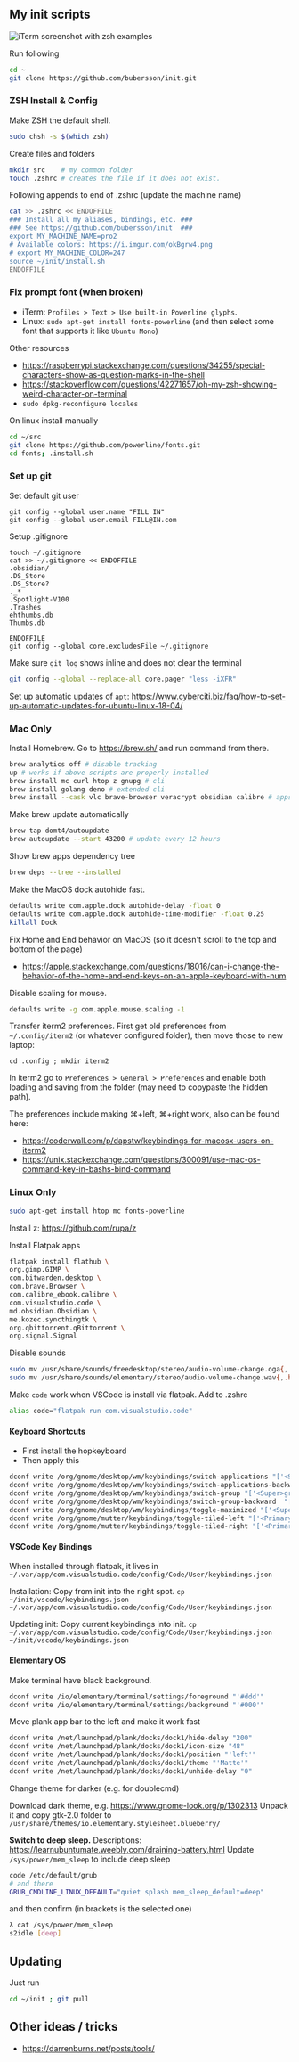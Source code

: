 ## My init scripts

![iTerm screenshot with zsh examples](resources/screenshot.png)

Run following
```sh
cd ~
git clone https://github.com/bubersson/init.git
```

### ZSH Install & Config

Make ZSH the default shell.
```sh
sudo chsh -s $(which zsh)
```

Create files and folders
```sh
mkdir src    # my common folder
touch .zshrc # creates the file if it does not exist. 
```

Following appends to end of .zshrc (update the machine name)
```sh
cat >> .zshrc << ENDOFFILE
### Install all my aliases, bindings, etc. ###
### See https://github.com/bubersson/init  ###
export MY_MACHINE_NAME=pro2
# Available colors: https://i.imgur.com/okBgrw4.png
# export MY_MACHINE_COLOR=247 
source ~/init/install.sh
ENDOFFILE
```

### Fix prompt font (when broken)
- iTerm: `Profiles > Text > Use built-in Powerline glyphs`.
- Linux: `sudo apt-get install fonts-powerline` (and then select some font that supports it like `Ubuntu Mono`)

Other resources
- https://raspberrypi.stackexchange.com/questions/34255/special-characters-show-as-question-marks-in-the-shell
- https://stackoverflow.com/questions/42271657/oh-my-zsh-showing-weird-character-on-terminal
- `sudo dpkg-reconfigure locales`

On linux install manually
```sh
cd ~/src
git clone https://github.com/powerline/fonts.git
cd fonts; .install.sh
```

### Set up git

Set default git user
```
git config --global user.name "FILL IN"
git config --global user.email FILL@IN.com
```

Setup .gitignore
```
touch ~/.gitignore
cat >> ~/.gitignore << ENDOFFILE
.obsidian/
.DS_Store
.DS_Store?
._*
.Spotlight-V100
.Trashes
ehthumbs.db
Thumbs.db

ENDOFFILE
git config --global core.excludesFile ~/.gitignore
```

Make sure `git log` shows inline and does not clear the terminal
```sh
git config --global --replace-all core.pager "less -iXFR"
```

Set up automatic updates of `apt`:
https://www.cyberciti.biz/faq/how-to-set-up-automatic-updates-for-ubuntu-linux-18-04/

### Mac Only

Install Homebrew.
Go to https://brew.sh/ and run command from there. 
```sh
brew analytics off # disable tracking 
up # works if above scripts are properly installed
brew install mc curl htop z gnupg # cli
brew install golang deno # extended cli
brew install --cask vlc brave-browser veracrypt obsidian calibre # apps
```

Make brew update automatically
```sh
brew tap domt4/autoupdate
brew autoupdate --start 43200 # update every 12 hours
```

Show brew apps dependency tree
```sh
brew deps --tree --installed
```

Make the MacOS dock autohide fast.
```sh
defaults write com.apple.dock autohide-delay -float 0
defaults write com.apple.dock autohide-time-modifier -float 0.25
killall Dock
```

Fix Home and End behavior on MacOS (so it doesn't scroll to the top and bottom of the page)
* https://apple.stackexchange.com/questions/18016/can-i-change-the-behavior-of-the-home-and-end-keys-on-an-apple-keyboard-with-num

Disable scaling for mouse.
```sh
defaults write -g com.apple.mouse.scaling -1
```

Transfer iterm2 preferences. First get old preferences from `~/.config/iterm2` (or whatever configured folder), then move those to new laptop:
```
cd .config ; mkdir iterm2
```
In iterm2 go to `Preferences > General > Preferences` and enable both loading and saving from the folder (may need to copypaste the hidden path).

The preferences include making ⌘+left, ⌘+right work, also can be found here:
* https://coderwall.com/p/dapstw/keybindings-for-macosx-users-on-iterm2
* https://unix.stackexchange.com/questions/300091/use-mac-os-command-key-in-bashs-bind-command



### Linux Only
```sh
sudo apt-get install htop mc fonts-powerline
```
Install z: https://github.com/rupa/z

Install Flatpak apps
```sh
flatpak install flathub \
org.gimp.GIMP \
com.bitwarden.desktop \
com.brave.Browser \
com.calibre_ebook.calibre \
com.visualstudio.code \
md.obsidian.Obsidian \
me.kozec.syncthingtk \
org.qbittorrent.qBittorrent \
org.signal.Signal
```

Disable sounds
```sh
sudo mv /usr/share/sounds/freedesktop/stereo/audio-volume-change.oga{,.backup}
sudo mv /usr/share/sounds/elementary/stereo/audio-volume-change.wav{,.backup}
```

Make `code` work when VSCode is install via flatpak.
Add to .zshrc
```sh
alias code="flatpak run com.visualstudio.code"
```

#### Keyboard Shortcuts
- First install the hopkeyboard
- Then apply this

```sh
dconf write /org/gnome/desktop/wm/keybindings/switch-applications "['<Super>Tab', '<Primary>Tab']"
dconf write /org/gnome/desktop/wm/keybindings/switch-applications-backward "['<Shift><Super>Tab', '<Primary><Shift>Tab']"
dconf write /org/gnome/desktop/wm/keybindings/switch-group "['<Super>grave', '<Super>asciitilde', '<Primary>grave']"
dconf write /org/gnome/desktop/wm/keybindings/switch-group-backward  "['<Shift><Super>grave', '<Shift><Super>asciitilde', '<Primary><Shift>grave']"
dconf write /org/gnome/desktop/wm/keybindings/toggle-maximized "['<Super>m', '<Super>Up']"
dconf write /org/gnome/mutter/keybindings/toggle-tiled-left "['<Primary><Super>Left', '<Primary><Super>KP_Left', '<Primary><Super>h', '<Super>Left']"
dconf write /org/gnome/mutter/keybindings/toggle-tiled-right "['<Primary><Super>Right', '<Primary><Super>KP_Right', '<Primary><Super>l', '<Super>Right']"
```

#### VSCode Key Bindings
When installed through flatpak, it lives in `~/.var/app/com.visualstudio.code/config/Code/User/keybindings.json`

Installation: Copy from init into the right spot. 
`cp ~/init/vscode/keybindings.json ~/.var/app/com.visualstudio.code/config/Code/User/keybindings.json`

Updating init: Copy current keybindings into init. 
`cp ~/.var/app/com.visualstudio.code/config/Code/User/keybindings.json ~/init/vscode/keybindings.json`

#### Elementary OS

Make terminal have black background.
```sh
dconf write /io/elementary/terminal/settings/foreground "'#ddd'"
dconf write /io/elementary/terminal/settings/background "'#000'"
```
Move plank app bar to the left and make it work fast
```sh
dconf write /net/launchpad/plank/docks/dock1/hide-delay "200"
dconf write /net/launchpad/plank/docks/dock1/icon-size "48"
dconf write /net/launchpad/plank/docks/dock1/position "'left'"
dconf write /net/launchpad/plank/docks/dock1/theme "'Matte'"
dconf write /net/launchpad/plank/docks/dock1/unhide-delay "0"
```

Change theme for darker (e.g. for doublecmd)

Download dark theme, e.g. https://www.gnome-look.org/p/1302313
Unpack it and copy gtk-2.0 folder to 
`/usr/share/themes/io.elementary.stylesheet.blueberry/`

**Switch to deep sleep.**
Descriptions: https://learnubuntumate.weebly.com/draining-battery.html
Update `/sys/power/mem_sleep` to include deep sleep
```sh
code /etc/default/grub
# and there 
GRUB_CMDLINE_LINUX_DEFAULT="quiet splash mem_sleep_default=deep"
```
and then confirm (in brackets is the selected one)
```sh
λ cat /sys/power/mem_sleep
s2idle [deep]
```

## Updating

Just run 
```sh
cd ~/init ; git pull
```

## Other ideas / tricks
* https://darrenburns.net/posts/tools/
